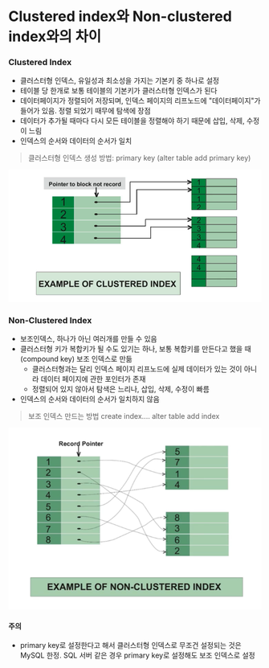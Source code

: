 # Clustered index와 Non-clustered index와의 차이

### Clustered Index

- 클러스터형 인덱스, 유일성과 최소성을 가지는 기본키 중 하나로 설정
- 테이블 당 한개로 보통 테이블의 기본키가 클러스터형 인덱스가 된다
- 데이터페이지가 정렬되어 저장되며, 인덱스 페이지의 리프노드에 "데이터페이지"가 들어가 있음. 정렬 되었기 때무에 탐색에 장점
- 데이터가 추가될 때마다 다시 모든 테이블을 정렬해야 하기 때문에 삽입, 삭제, 수정이 느림
- 인덱스의 순서와 데이터의 순서가 일치

> 클러스터형 인덱스 생성 방법: primary key (alter table add primary key)

![Alt text](image.png)

### Non-Clustered Index

- 보조인덱스, 하나가 아닌 여러개를 만들 수 있음
- 클러스터형 키가 복합키가 될 수도 있기는 하나, 보통 복합키를 만든다고 했을 때 (compound key) 보조 인덱스로 만듦
  - 클러스터형과는 달리 인덱스 페이지 리프노드에 실제 데이터가 있는 것이 아니라 데이터 페이지에 관한 포인터가 존재
  - 정렬되어 있지 않아서 탐색은 느리나, 삽입, 삭제, 수정이 빠름
- 인덱스의 순서와 데이터의 순서가 일치하지 않음

> 보조 인덱스 만드는 방법 create index.... alter table add index

![Alt text](image-1.png)

#### 주의

- primary key로 설정한다고 해서 클러스터형 인덱스로 무조건 설정되는 것은 MySQL 한정. SQL 서버 같은 경우 primary key로 설정해도 보조 인덱스로 설정
